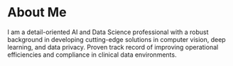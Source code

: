 # About Me

I am a detail-oriented AI and Data Science professional with a robust background in developing cutting-edge solutions in computer vision, deep learning, and data privacy. Proven track record of improving operational efficiencies and compliance in clinical data environments.
